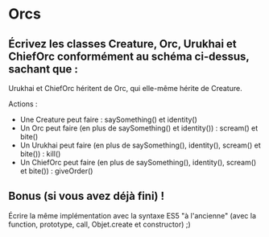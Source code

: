 # Orcs

## Écrivez les classes Creature, Orc, Urukhai et ChiefOrc conformément au schéma ci-dessus, sachant que :

Urukhai et ChiefOrc héritent de Orc, qui elle-même hérite de Creature.

Actions :
- Une Creature peut faire : saySomething() et identity()
- Un Orc peut faire (en plus de saySomething() et identity()) : scream() et bite()
- Un Urukhai peut faire (en plus de saySomething(), identity(), scream() et bite()) : kill()
- Un ChiefOrc peut faire (en plus de saySomething(), identity(), scream() et bite()) : giveOrder()



## Bonus (si vous avez déjà fini) !
Écrire la même implémentation avec la syntaxe ES5 "à l'ancienne" (avec la function, prototype, call, Objet.create et constructor) ;)